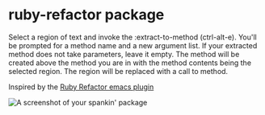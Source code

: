 # ruby-refactor package

Select a region of text and invoke the :extract-to-method (ctrl-alt-e). You'll be prompted for a method name and a new argument list. If your extracted method does not take parameters, leave it empty. The method will be created above the method you are in with the method contents being the selected region. The region will be replaced with a call to method.

Inspired by the [Ruby Refactor emacs plugin](https://github.com/ajvargo/ruby-refactor)

![A screenshot of your spankin' package](https://f.cloud.github.com/assets/69169/2290250/c35d867a-a017-11e3-86be-cd7c5bf3ff9b.gif)
